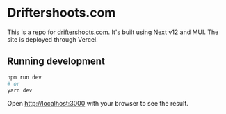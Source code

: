 # Driftershoots.com

This is a repo for [driftershoots.com](https://driftershoots.com). It's built using Next v12 and MUI. The site is deployed through Vercel.

## Running development

```bash
npm run dev
# or
yarn dev
```

Open [http://localhost:3000](http://localhost:3000) with your browser to see the result.
